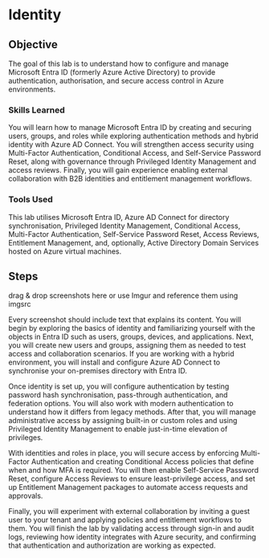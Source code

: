 # Identity

## Objective

The goal of this lab is to understand how to configure and manage Microsoft Entra ID (formerly Azure Active Directory) to provide authentication, authorisation, and secure access control in Azure environments.

### Skills Learned

You will learn how to manage Microsoft Entra ID by creating and securing users, groups, and roles while exploring authentication methods and hybrid identity with Azure AD Connect. You will strengthen access security using Multi-Factor Authentication, Conditional Access, and Self-Service Password Reset, along with governance through Privileged Identity Management and access reviews. Finally, you will gain experience enabling external collaboration with B2B identities and entitlement management workflows.

### Tools Used

This lab utilises Microsoft Entra ID, Azure AD Connect for directory synchronisation, Privileged Identity Management, Conditional Access, Multi-Factor Authentication, Self-Service Password Reset, Access Reviews, Entitlement Management, and, optionally, Active Directory Domain Services hosted on Azure virtual machines.

## Steps
drag & drop screenshots here or use Imgur and reference them using imgsrc

Every screenshot should include text that explains its content.
You will begin by exploring the basics of identity and familiarizing yourself with the objects in Entra ID such as users, groups, devices, and applications. Next, you will create new users and groups, assigning them as needed to test access and collaboration scenarios. If you are working with a hybrid environment, you will install and configure Azure AD Connect to synchronise your on-premises directory with Entra ID.

Once identity is set up, you will configure authentication by testing password hash synchronisation, pass-through authentication, and federation options. You will also work with modern authentication to understand how it differs from legacy methods. After that, you will manage administrative access by assigning built-in or custom roles and using Privileged Identity Management to enable just-in-time elevation of privileges.

With identities and roles in place, you will secure access by enforcing Multi-Factor Authentication and creating Conditional Access policies that define when and how MFA is required. You will then enable Self-Service Password Reset, configure Access Reviews to ensure least-privilege access, and set up Entitlement Management packages to automate access requests and approvals.

Finally, you will experiment with external collaboration by inviting a guest user to your tenant and applying policies and entitlement workflows to them. You will finish the lab by validating access through sign-in and audit logs, reviewing how identity integrates with Azure security, and confirming that authentication and authorization are working as expected.
